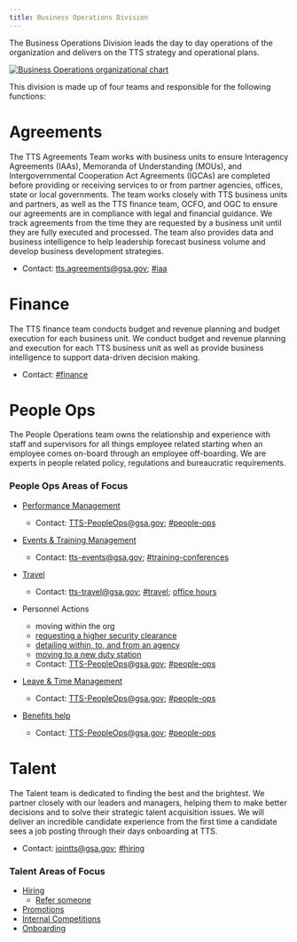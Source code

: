 ```yaml
---
title: Business Operations Division
---
```


The Business Operations Division leads the day to day operations of the organization and delivers on the TTS strategy and 
operational plans.

[![Business Operations organizational chart]({{site.baseurl}}/images/biz-ops-org-chart.png)]({{site.baseurl}}/images/biz-ops-org-chart.png)

This division is made up of four teams and responsible for the following functions:

# Agreements

The TTS Agreements Team works with business units to ensure Interagency Agreements (IAAs), Memoranda of
Understanding (MOUs), and Intergovernmental Cooperation Act Agreements (IGCAs) are completed before providing or receiving
services to or from partner agencies, offices, state or local governments. The team works closely with TTS business units and
partners,  as well as the TTS finance team, OCFO, and OGC to ensure our agreements are in compliance with legal and financial
guidance. We track agreements from the time they are requested by a business unit until they are fully executed and processed. The team also provides data and business intelligence to help leadership forecast business volume and develop business development strategies. 

* Contact: tts.agreements@gsa.gov; [#iaa](https://gsa-tts.slack.com/messages/iaa)

# Finance 

The TTS finance team conducts budget and revenue planning and budget execution for each business unit. We conduct budget and revenue planning and execution for each TTS business unit as well as provide business intelligence to support data-driven decision making.

* Contact: [#finance](https://gsa-tts.slack.com/messages/finance)

# People Ops

The People Operations team owns the relationship and experience with staff and supervisors for all things
employee related starting when an employee comes on-board through an employee off-boarding. We are experts in  people related
policy, regulations and bureaucratic requirements.

### People Ops Areas of Focus

* [Performance Management](https://handbook.18f.gov/performance-management/)
  * Contact: TTS-PeopleOps@gsa.gov; [#people-ops](https://gsa-tts.slack.com/messages/people-ops)

* [Events & Training Management](https://handbook.18f.gov/conferences-events-training/)
  * Contact: tts-events@gsa.gov; [#training-conferences](https://gsa-tts.slack.com/messages/training-conferences)
  
* [Travel](https://handbook.18f.gov/travel-guide-table-of-contents/)
  * Contact: tts-travel@gsa.gov; [#travel](https://gsa-tts.slack.com/message/travel); [office hours](https://sites.google.com/a/gsa.gov/tts-office-hours/)

* Personnel Actions
    * moving within the org
    * [requesting a higher security clearance](https://handbook.18f.gov/top-secret/)
    * [detailing within, to, and from an agency](https://handbook.18f.gov/assignee-detail/)
    * [moving to a new duty station](https://handbook.18f.gov/moving/)
  * Contact: TTS-PeopleOps@gsa.gov; [#people-ops](https://gsa-tts.slack.com/message/people-ops)
  
* [Leave & Time Management](https://handbook.18f.gov/leave/)
  * Contact: TTS-PeopleOps@gsa.gov; [#people-ops](https://gsa-tts.slack.com/message/people-ops)
  
* [Benefits help](https://handbook.18f.gov/benefits/) 
  * Contact: TTS-PeopleOps@gsa.gov; [#people-ops](https://gsa-tts.slack.com/message/people-ops)


# Talent

The Talent team is dedicated to finding the best and the brightest.  We partner closely with our leaders and
managers, helping them to make better decisions and to solve their strategic talent acquisition issues. We will deliver an
incredible candidate experience from the first time a candidate sees a job posting through their days onboarding at TTS. 

* Contact: jointts@gsa.gov; [#hiring](https://gsa-tts.slack.com/message/hiring)

### Talent Areas of Focus

* [Hiring](https://handbook.18f.gov/hiring/)
  * [Refer someone](https://handbook.18f.gov/talent/#referring-a-person)
* [Promotions](https://handbook.18f.gov/promotions/)
* [Internal Competitions](https://handbook.18f.gov/ttsjobs/)
* [Onboarding](https://handbook.18f.gov/onboarding-schedule/)

